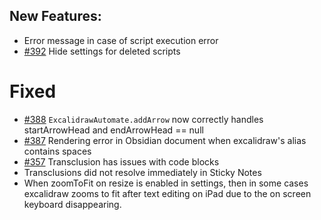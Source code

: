 ## New Features:
- Error message in case of script execution error
- [#392](https://github.com/zsviczian/obsidian-excalidraw-plugin/issues/392) Hide settings for deleted scripts

# Fixed
- [#388](https://github.com/zsviczian/obsidian-excalidraw-plugin/issues/388) `ExcalidrawAutomate.addArrow` now correctly handles startArrowHead and endArrowHead == null
- [#387](https://github.com/zsviczian/obsidian-excalidraw-plugin/issues/387) Rendering error in Obsidian document when excalidraw's alias contains spaces
- [#357](https://github.com/zsviczian/obsidian-excalidraw-plugin/issues/357) Transclusion has issues with code blocks
- Transclusions did not resolve immediately in Sticky Notes
- When zoomToFit on resize is enabled in settings, then in some cases excalidraw zooms to fit after text editing on iPad due to the on screen keyboard disappearing.
